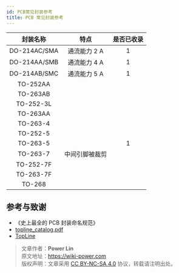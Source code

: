 ```yaml
---
id: PCB常见封装参考
title: PCB 常见封装参考
---
```


|   封装名称   |      特点      | 是否已收录 |
| :----------: | :------------: | :--------: |
| DO-214AC/SMA |  通流能力 2 A  |     1      |
| DO-214AA/SMB |  通流能力 4 A  |     1      |
| DO-214AB/SMC |  通流能力 5 A  |     1      |
|   TO-252AA   |                |            |
|   TO-263AB   |                |            |
|  TO-252-3L   |                |            |
|   TO-263AA   |                |            |
|   TO-263-4   |                |            |
|   TO-252-5   |                |            |
|   TO-263-5   |                |     1      |
|   TO-263-7   | 中间引脚被裁剪 |            |
|  TO-252-7F   |                |            |
|  TO-263-7F   |                |            |
|    TO-268    |                |            |

## 参考与致谢

- 《史上最全的 PCB 封装命名规范》
- [topline_catalog.pdf](https://www.topline.tv/topline_catalog.pdf)
- [TopLine](https://www.topline.tv/)

> 文章作者：**Power Lin**  
> 原文地址：<https://wiki-power.com>  
> 版权声明：文章采用 [CC BY-NC-SA 4.0](https://creativecommons.org/licenses/by/4.0/deed.zh) 协议，转载请注明出处。

